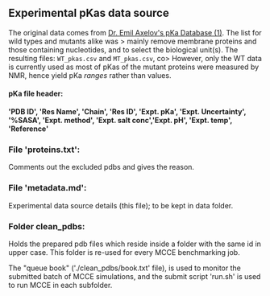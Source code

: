 
## Experimental pKas data source
The original data comes from [Dr. Emil Axelov's pKa Database (1)](http://compbio.clemson.edu/lab/software/5/). The list for wild types and mutants alike was >
mainly remove membrane proteins and those containing nucleotides, and to select the biological unit(s). The resulting files: `WT_pkas.csv` and `MT_pkas.csv`, co>
However, only the WT data is currently used as most of pKas of the mutant proteins were measured by NMR, hence
yield pKa _ranges_ rather than values.

#### pKa file header:
**'PDB ID', 'Res Name', 'Chain', 'Res ID', 'Expt. pKa', 'Expt. Uncertainty', '%SASA', 'Expt. method', 'Expt. salt conc','Expt. pH', 'Expt. temp', 'Reference'**

### File 'proteins.txt':
Comments out the excluded pdbs and gives the reason.
### File 'metadata.md':
Experimental data source details (this file); to be kept in data folder.
### Folder clean_pdbs:
Holds the prepared pdb files which reside inside a folder with the same id in upper case.
This folder is re-used for every MCCE benchmarking job.

The "queue book" ('./clean_pdbs/book.txt' file), is used to monitor the submitted batch
of MCCE simulations, and the submit script 'run.sh' is used to run MCCE in each subfolder.
